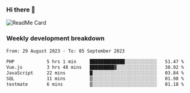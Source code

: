 ### Hi there 👋

<!--
**itzcy/itzcy** is a ✨ _special_ ✨ repository because its `README.md` (this file) appears on your GitHub profile.

Here are some ideas to get you started:

- 🔭 I’m currently working on ...
- 🌱 I’m currently learning ...
- 👯 I’m looking to collaborate on ...
- 🤔 I’m looking for help with ...
- 💬 Ask me about ...
- 📫 How to reach me: ...
- 😄 Pronouns: ...
- ⚡ Fun fact: ...
-->
![ReadMe Card](https://github-readme-stats.vercel.app/api?username=itzcy&show_icons=true&title_color=2d3198&icon_color=797cb8&text_color=24292e&bg_color=f6f8fa)

### Weekly development breakdown
<!--START_SECTION:waka-->

```txt
From: 29 August 2023 - To: 05 September 2023

PHP            5 hrs 1 min     █████████████░░░░░░░░░░░░   51.47 %
Vue.js         3 hrs 48 mins   █████████▓░░░░░░░░░░░░░░░   38.92 %
JavaScript     22 mins         █░░░░░░░░░░░░░░░░░░░░░░░░   03.84 %
SQL            11 mins         ▒░░░░░░░░░░░░░░░░░░░░░░░░   01.98 %
textmate       6 mins          ▒░░░░░░░░░░░░░░░░░░░░░░░░   01.18 %
```

<!--END_SECTION:waka-->
